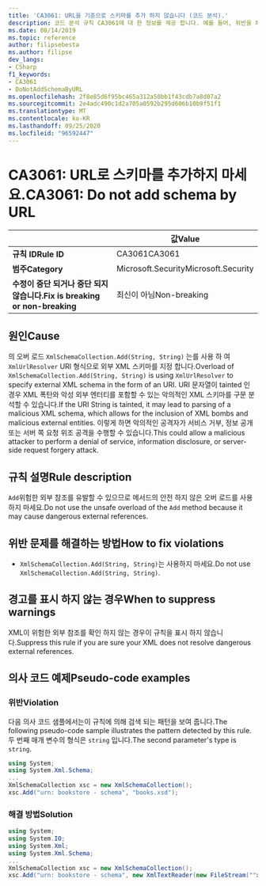```yaml
---
title: 'CA3061: URL을 기준으로 스키마를 추가 하지 않습니다 (코드 분석).'
description: 코드 분석 규칙 CA3061에 대 한 정보를 제공 합니다. 예를 들어, 위반을 해결 하는 방법, 위반 하는 경우를 포함 합니다.
ms.date: 08/14/2019
ms.topic: reference
author: filipsebesta
ms.author: filipse
dev_langs:
- CSharp
f1_keywords:
- CA3061
- DoNotAddSchemaByURL
ms.openlocfilehash: 2f8e85d6f95bc465a312a50bb1f43cdb7a8d07a2
ms.sourcegitcommit: 2e4adc490c1d2a705a0592b295d606b10b9f51f1
ms.translationtype: MT
ms.contentlocale: ko-KR
ms.lasthandoff: 09/25/2020
ms.locfileid: "96592447"
---
```

# <a name="ca3061-do-not-add-schema-by-url"></a><span data-ttu-id="80691-103">CA3061: URL로 스키마를 추가하지 마세요.</span><span class="sxs-lookup"><span data-stu-id="80691-103">CA3061: Do not add schema by URL</span></span>

| | <span data-ttu-id="80691-104">값</span><span class="sxs-lookup"><span data-stu-id="80691-104">Value</span></span> |
|-|-|
| <span data-ttu-id="80691-105">**규칙 ID**</span><span class="sxs-lookup"><span data-stu-id="80691-105">**Rule ID**</span></span> |<span data-ttu-id="80691-106">CA3061</span><span class="sxs-lookup"><span data-stu-id="80691-106">CA3061</span></span>|
| <span data-ttu-id="80691-107">**범주**</span><span class="sxs-lookup"><span data-stu-id="80691-107">**Category**</span></span> |<span data-ttu-id="80691-108">Microsoft.Security</span><span class="sxs-lookup"><span data-stu-id="80691-108">Microsoft.Security</span></span>|
| <span data-ttu-id="80691-109">**수정이 중단 되거나 중단 되지 않습니다.**</span><span class="sxs-lookup"><span data-stu-id="80691-109">**Fix is breaking or non-breaking**</span></span> |<span data-ttu-id="80691-110">최신이 아님</span><span class="sxs-lookup"><span data-stu-id="80691-110">Non-breaking</span></span>|

## <a name="cause"></a><span data-ttu-id="80691-111">원인</span><span class="sxs-lookup"><span data-stu-id="80691-111">Cause</span></span>

<span data-ttu-id="80691-112">의 오버 로드 `XmlSchemaCollection.Add(String, String)` 는를 사용 하 여 `XmlUrlResolver` URI 형식으로 외부 XML 스키마를 지정 합니다.</span><span class="sxs-lookup"><span data-stu-id="80691-112">Overload of `XmlSchemaCollection.Add(String, String)` is using `XmlUrlResolver` to specify external XML schema in the form of an URI.</span></span> <span data-ttu-id="80691-113">URI 문자열이 tainted 인 경우 XML 폭탄와 악성 외부 엔터티를 포함할 수 있는 악의적인 XML 스키마를 구문 분석할 수 있습니다.</span><span class="sxs-lookup"><span data-stu-id="80691-113">If the URI String is tainted, it may lead to parsing of a malicious XML schema, which allows for the inclusion of XML bombs and malicious external entities.</span></span> <span data-ttu-id="80691-114">이렇게 하면 악의적인 공격자가 서비스 거부, 정보 공개 또는 서버 쪽 요청 위조 공격을 수행할 수 있습니다.</span><span class="sxs-lookup"><span data-stu-id="80691-114">This could allow a malicious attacker to perform a denial of service, information disclosure, or server-side request forgery attack.</span></span>

## <a name="rule-description"></a><span data-ttu-id="80691-115">규칙 설명</span><span class="sxs-lookup"><span data-stu-id="80691-115">Rule description</span></span>

<span data-ttu-id="80691-116">`Add`위험한 외부 참조를 유발할 수 있으므로 메서드의 안전 하지 않은 오버 로드를 사용 하지 마세요.</span><span class="sxs-lookup"><span data-stu-id="80691-116">Do not use the unsafe overload of the `Add` method because it may cause dangerous external references.</span></span>

## <a name="how-to-fix-violations"></a><span data-ttu-id="80691-117">위반 문제를 해결하는 방법</span><span class="sxs-lookup"><span data-stu-id="80691-117">How to fix violations</span></span>

- <span data-ttu-id="80691-118">`XmlSchemaCollection.Add(String, String)`는 사용하지 마세요.</span><span class="sxs-lookup"><span data-stu-id="80691-118">Do not use `XmlSchemaCollection.Add(String, String)`.</span></span>

## <a name="when-to-suppress-warnings"></a><span data-ttu-id="80691-119">경고를 표시 하지 않는 경우</span><span class="sxs-lookup"><span data-stu-id="80691-119">When to suppress warnings</span></span>

<span data-ttu-id="80691-120">XML이 위험한 외부 참조를 확인 하지 않는 경우이 규칙을 표시 하지 않습니다.</span><span class="sxs-lookup"><span data-stu-id="80691-120">Suppress this rule if you are sure your XML does not resolve dangerous external references.</span></span>

## <a name="pseudo-code-examples"></a><span data-ttu-id="80691-121">의사 코드 예제</span><span class="sxs-lookup"><span data-stu-id="80691-121">Pseudo-code examples</span></span>

### <a name="violation"></a><span data-ttu-id="80691-122">위반</span><span class="sxs-lookup"><span data-stu-id="80691-122">Violation</span></span>

<span data-ttu-id="80691-123">다음 의사 코드 샘플에서는이 규칙에 의해 검색 되는 패턴을 보여 줍니다.</span><span class="sxs-lookup"><span data-stu-id="80691-123">The following pseudo-code sample illustrates the pattern detected by this rule.</span></span>
<span data-ttu-id="80691-124">두 번째 매개 변수의 형식은 `string` 입니다.</span><span class="sxs-lookup"><span data-stu-id="80691-124">The second parameter's type is `string`.</span></span>

```csharp
using System;
using System.Xml.Schema;
...
XmlSchemaCollection xsc = new XmlSchemaCollection();
xsc.Add("urn: bookstore - schema", "books.xsd");
```

### <a name="solution"></a><span data-ttu-id="80691-125">해결 방법</span><span class="sxs-lookup"><span data-stu-id="80691-125">Solution</span></span>

```csharp
using System;
using System.IO;
using System.Xml;
using System.Xml.Schema;
...
XmlSchemaCollection xsc = new XmlSchemaCollection();
xsc.Add("urn: bookstore - schema", new XmlTextReader(new FileStream(""xmlFilename"", FileMode.Open)));
```
